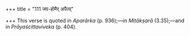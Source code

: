 +++
title = "111 जप-होमैर् अपैत्य्"

+++
This verse is quoted in *Aparārka* (p. 936);—in *Mitākṣarā* (3.35);—and
in *Prāyaścittaviveka* (p. 404).


